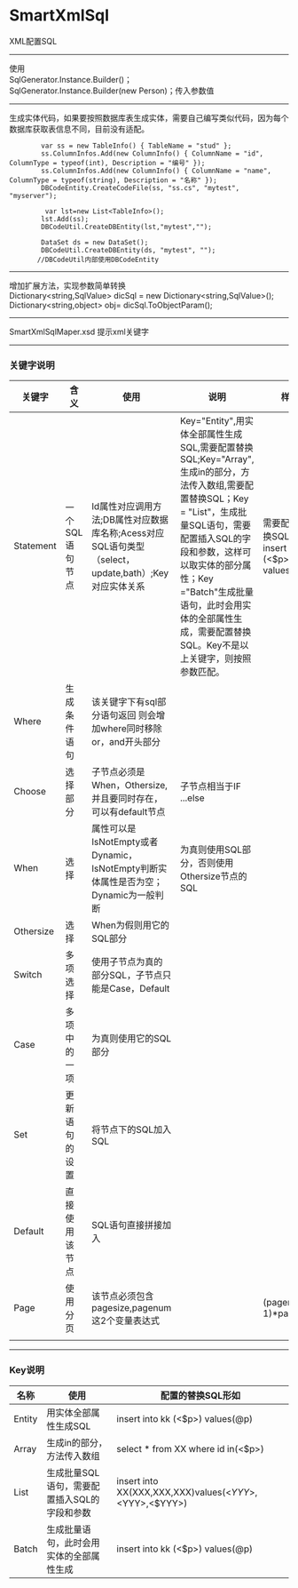 SmartXmlSql
==========
XML配置SQL

-----------------------------
使用  
SqlGenerator.Instance.Builder()；  
SqlGenerator.Instance.Builder(new Person)；传入参数值

-----------------------------
生成实体代码，如果要按照数据库表生成实体，需要自己编写类似代码，因为每个数据库获取表信息不同，目前没有适配。

            var ss = new TableInfo() { TableName = "stud" };  
            ss.ColumnInfos.Add(new ColumnInfo() { ColumnName = "id", ColumnType = typeof(int), Description = "编号" });  
            ss.ColumnInfos.Add(new ColumnInfo() { ColumnName = "name", ColumnType = typeof(string), Description = "名称" });   
            DBCodeEntity.CreateCodeFile(ss, "ss.cs", "mytest", "myserver");   

             var lst=new List<TableInfo>();  
            lst.Add(ss);  
            DBCodeUtil.CreateDBEntity(lst,"mytest","");  

            DataSet ds = new DataSet();  
            DBCodeUtil.CreateDBEntity(ds, "mytest", "");  
           //DBCodeUtil内部使用DBCodeEntity

-------------------------------
增加扩展方法，实现参数简单转换  
 Dictionary<string,SqlValue> dicSql = new Dictionary<string,SqlValue>();  
             Dictionary<string,object> obj=  dicSql.ToObjectParam();  

---------------------------------
SmartXmlSqlMaper.xsd 提示xml关键字

-----------------------------
### 关键字说明

| 关键字    | 含义            | 使用                                                         | 说明                                                         | 样例                                                    |
| --------- | --------------- | ------------------------------------------------------------ | ------------------------------------------------------------ | ------------------------------------------------------- |
| Statement | 一个SQL语句节点 | Id属性对应调用方法;DB属性对应数据库名称;Acess对应SQL语句类型（select，update,bath）;Key对应实体关系 | Key="Entity",用实体全部属性生成SQL,需要配置替换SQL;Key="Array",生成in的部分，方法传入数组,需要配置替换SQL；Key = "List"，生成批量SQL语句，需要配置插入SQL的字段和参数，这样可以取实体的部分属性；Key ="Batch"生成批量语句，此时会用实体的全部属性生成，需要配置替换SQL。Key不是以上关键字，则按照参数匹配。 | 需要配置的替换SQL形如：insert into kk (<$p>) values(@p) |
| Where     | 生成条件语句    | 该关键字下有sql部分语句返回 则会增加where同时移除or，and开头部分 |                                                              |                                                         |
| Choose    | 选择部分        | 子节点必须是When，Othersize,并且要同时存在，可以有default节点 | 子节点相当于IF ...else                                       |                                                         |
| When      | 选择            | 属性可以是IsNotEmpty或者Dynamic，IsNotEmpty判断实体属性是否为空；Dynamic为一般判断 | 为真则使用SQL部分，否则使用Othersize节点的SQL                |                                                         |
| Othersize | 选择            | When为假则用它的SQL部分                                      |                                                              |                                                         |
| Switch    | 多项选择        | 使用子节点为真的部分SQL，子节点只能是Case，Default           |                                                              |                                                         |
| Case      | 多项中的一项    | 为真则使用它的SQL部分                                        |                                                              |                                                         |
| Set       | 更新语句的设置  | 将节点下的SQL加入SQL                                         |                                                              |                                                         |
| Default   | 直接使用该节点  | SQL语句直接拼接加入                                          |                                                              |                                                         |
| Page      | 使用分页        | 该节点必须包含pagesize,pagenum这2个变量表达式                |                                                              | (pagenum-1)*pageSize                                    |
|           |                 |                                                              |                                                              |                                                         |

-------------------------------------

### Key说明

|   名称              | 使用                                                         |配置的替换SQL形如                                             
| ------------------  | ------------------------------------------------------------ | ------------------------------------------------------------ 
| Entity              |  用实体全部属性生成SQL                                       | insert into kk (<$p>) values(@p) 
| Array               |  生成in的部分，方法传入数组                                  | select * from XX where id in(<$p>) 
| List                | 生成批量SQL语句，需要配置插入SQL的字段和参数                 | insert into XX(XXX,XXX,XXX)values(<$YYY>,<$YYY>,<$YYY>)    
| Batch               | 生成批量语句，此时会用实体的全部属性生成                     | insert into kk (<$p>) values(@p)                         
